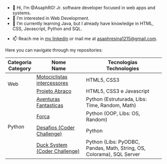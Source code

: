 - 👋 Hi, I’m @AsaphRG! Jr. software developer focused in web apps and systems.
- 👀 I’m interested in Web Development.
- 🌱 I’m currently learning Java, but I already have knowledge in HTML, CSS, Javascript, Python and SQL.
<!-- - 💞️ I’m looking to collaborate on ... -->
- 📫 Reach me in <a href="https://www.linkedin.com/in/asaphresinagil/?locale=en_US">my linkedin</a> or mail me at <a href="mailto:asaphresina1215@gmail.com">asaphresina1215@gmail.com</a>.

<p>Here you can navigate through my repositories:</p>

<table>
  <thead>
    <tr>
      <th>Categoria<br>Category</th>
      <th>Nome<br>Name</th>
      <th>Tecnologias<br>Technologies</th>
    </tr>
  </thead>
  <tbody>
    <tr>
      <td rowspan="2">Web</td>
      <td><a href="https://github.com/AsaphRG/MotociclistasIntercessores">Motociclistas intercessores</a></td>
      <td>HTML5, CSS3</td>
    </tr>
    <tr>
      <td><a href="https://github.com/AsaphRG/Projeto_Abraco">Projeto Abraço</a></td>
      <td>HTML5, CSS3 e Javascript</td>
    </tr>
    <tr>
      <td rowspan="4">Python</td>
      <td><a href="https://github.com/AsaphRG/Aventuras_Fantasticas">Aventuras Fantasticas</a></td>
      <td>Python (Estruturada, Libs: Time, Random, Math)</td>
    </tr>
    <tr>
      <td><a href="https://github.com/AsaphRG/Forca">Forca</a></td>
      <td>Python (OOP, Libs: OS, Random)</td>
    </tr>
    <tr>
      <td><a href="https://github.com/AsaphRG/Desafios_Coder_Challenge">Desafios (Coder Challenge)</a></td>
      <td>Python</td>
    </tr>
    <tr>
      <td><a href="https://github.com/AsaphRG/Duck_System">Duck System (Coder Challenge)</a></td>
      <td>Python (Libs: PyODBC, Pandas, Math, String, OS, Colorama), SQL Server</td>
    </tr>
  </tbody>
</table>

<!---
AsaphRG/AsaphRG is a ✨ special ✨ repository because its `README.md` (this file) appears on your GitHub profile.
You can click the Preview link to take a look at your changes.
--->
